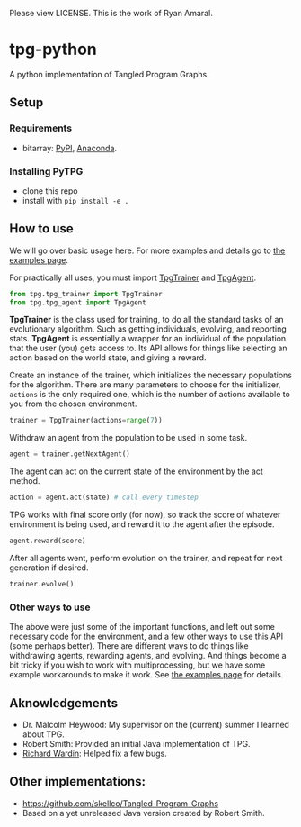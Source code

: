 Please view	LICENSE. This is the work of Ryan Amaral. 
# tpg-python
A python implementation of Tangled Program Graphs.

## Setup

### Requirements
- bitarray: [PyPI](https://pypi.org/project/bitarray/), [Anaconda](https://anaconda.org/anaconda/bitarray).

### Installing PyTPG
- clone this repo
- install with `pip install -e .`

## How to use
We will go over basic usage here. For more examples and details go to [the examples page](./tpg_examples.ipynb).

For practically all uses, you must import [TpgTrainer](./tpg/tpg_trainer.py) and [TpgAgent](./tpg/tpg_agent.py).

```python
from tpg.tpg_trainer import TpgTrainer
from tpg.tpg_agent import TpgAgent
```

**TpgTrainer** is the class used for training, to do all the standard tasks of an evolutionary algorithm. Such as getting individuals, evolving, and reporting stats. **TpgAgent** is essentially a wrapper for an individual of the population that the user (you) gets access to. Its API allows for things like selecting an action based on the world state, and giving a reward.

Create an instance of the trainer, which initializes the necessary populations for the algorithm. There are many parameters to choose for the initializer, `actions` is the only required one, which is the number of actions available to you from the chosen environment.

```python
trainer = TpgTrainer(actions=range(7))
```

Withdraw an agent from the population to be used in some task.

```python
agent = trainer.getNextAgent()
```

The agent can act on the current state of the environment by the act method.

```python
action = agent.act(state) # call every timestep
```

TPG works with final score only (for now), so track the score of whatever environment is being used, and reward it to the agent after the episode.

```python
agent.reward(score)
```

After all agents went, perform evolution on the trainer, and repeat for next generation if desired.

```python
trainer.evolve()
```

### Other ways to use
The above were just some of the important functions, and left out some necessary code for the environment, and a few other ways to use this API (some perhaps better). There are different ways to do things like withdrawing agents, rewarding agents, and evolving. And things become a bit tricky if you wish to work with multiprocessing, but we have some example workarounds to make it work. See [the examples page](./tpg_examples.ipynb) for details.

## Aknowledgements
- Dr. Malcolm Heywood: My supervisor on the (current) summer I learned about TPG.
- Robert Smith: Provided an initial Java implementation of TPG.
- [Richard Wardin](https://github.com/Shalmezad): Helped fix a few bugs.

## Other implementations:
- https://github.com/skellco/Tangled-Program-Graphs
- Based on a yet unreleased Java version created by Robert Smith.
